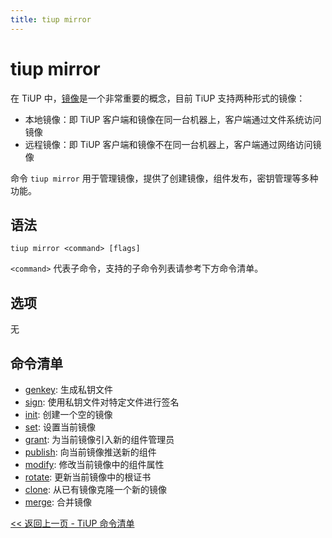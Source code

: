 ```yaml
---
title: tiup mirror
---
```


# tiup mirror

在 TiUP 中，[镜像](/tiup/tiup-mirror-reference.md)是一个非常重要的概念，目前 TiUP 支持两种形式的镜像：

- 本地镜像：即 TiUP 客户端和镜像在同一台机器上，客户端通过文件系统访问镜像
- 远程镜像：即 TiUP 客户端和镜像不在同一台机器上，客户端通过网络访问镜像

命令 `tiup mirror` 用于管理镜像，提供了创建镜像，组件发布，密钥管理等多种功能。

## 语法

```shell
tiup mirror <command> [flags]
```

`<command>` 代表子命令，支持的子命令列表请参考下方命令清单。

## 选项

无

## 命令清单

- [genkey](/tiup/tiup-command-mirror-genkey.md): 生成私钥文件
- [sign](/tiup/tiup-command-mirror-sign.md): 使用私钥文件对特定文件进行签名
- [init](/tiup/tiup-command-mirror-init.md): 创建一个空的镜像
- [set](/tiup/tiup-command-mirror-set.md): 设置当前镜像
- [grant](/tiup/tiup-command-mirror-grant.md): 为当前镜像引入新的组件管理员
- [publish](/tiup/tiup-command-mirror-publish.md): 向当前镜像推送新的组件
- [modify](/tiup/tiup-command-mirror-modify.md): 修改当前镜像中的组件属性
- [rotate](/tiup/tiup-command-mirror-rotate.md): 更新当前镜像中的根证书
- [clone](/tiup/tiup-command-mirror-clone.md): 从已有镜像克隆一个新的镜像
- [merge](/tiup/tiup-command-mirror-merge.md): 合并镜像

[<< 返回上一页 - TiUP 命令清单](/tiup/tiup-reference.md#命令清单)